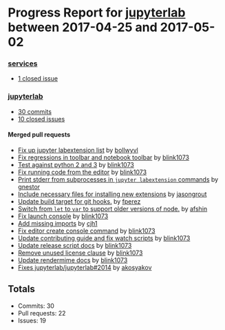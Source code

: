 # Progress Report for [jupyterlab](https://github.com/jupyterlab) between 2017-04-25 and 2017-05-02

### [services](https://github.com/jupyterlab/services)
-  [1 closed issue](https://github.com/jupyterlab/services/issues?utf8=%E2%9C%93&q=is%3Aissue%20closed%3A2017-04-25..2017-05-02)

### [jupyterlab](https://github.com/jupyterlab/jupyterlab)
-  [30 commits](https://github.com/jupyterlab/jupyterlab/compare/master@%7B1493103600%7D...master@%7B1493708400%7D)
-  [10 closed issues](https://github.com/jupyterlab/jupyterlab/issues?utf8=%E2%9C%93&q=is%3Aissue%20closed%3A2017-04-25..2017-05-02)

#### Merged pull requests
- [Fix up jupyter labextension list](https://github.com/jupyterlab/jupyterlab/pull/2137) by [bollwyvl](https://github.com/bollwyvl)
- [Fix regressions in toolbar and notebook toolbar](https://github.com/jupyterlab/jupyterlab/pull/2129) by [blink1073](https://github.com/blink1073)
- [Test against python 2 and 3](https://github.com/jupyterlab/jupyterlab/pull/2127) by [blink1073](https://github.com/blink1073)
- [Fix running code from the editor](https://github.com/jupyterlab/jupyterlab/pull/2125) by [blink1073](https://github.com/blink1073)
- [Print stderr from subprocesses in `jupyter labextension` commands](https://github.com/jupyterlab/jupyterlab/pull/2117) by [gnestor](https://github.com/gnestor)
- [Include necessary files for installing new extensions](https://github.com/jupyterlab/jupyterlab/pull/2116) by [jasongrout](https://github.com/jasongrout)
- [Update build target for git hooks.](https://github.com/jupyterlab/jupyterlab/pull/2111) by [fperez](https://github.com/fperez)
- [Switch from `let` to `var` to support older versions of node.](https://github.com/jupyterlab/jupyterlab/pull/2107) by [afshin](https://github.com/afshin)
- [Fix launch console](https://github.com/jupyterlab/jupyterlab/pull/2103) by [blink1073](https://github.com/blink1073)
- [Add missing imports](https://github.com/jupyterlab/jupyterlab/pull/2100) by [cjh1](https://github.com/cjh1)
- [Fix editor create console command](https://github.com/jupyterlab/jupyterlab/pull/2097) by [blink1073](https://github.com/blink1073)
- [Update contributing guide and fix watch scripts](https://github.com/jupyterlab/jupyterlab/pull/2085) by [blink1073](https://github.com/blink1073)
- [Update release script docs](https://github.com/jupyterlab/jupyterlab/pull/2081) by [blink1073](https://github.com/blink1073)
- [Remove unused license clause](https://github.com/jupyterlab/jupyterlab/pull/2078) by [blink1073](https://github.com/blink1073)
- [Update rendermime docs](https://github.com/jupyterlab/jupyterlab/pull/2066) by [blink1073](https://github.com/blink1073)
- [Fixes jupyterlab/jupyterlab#2014](https://github.com/jupyterlab/jupyterlab/pull/2015) by [akosyakov](https://github.com/akosyakov)

## Totals
- Commits: 30
- Pull requests: 22
- Issues: 19
